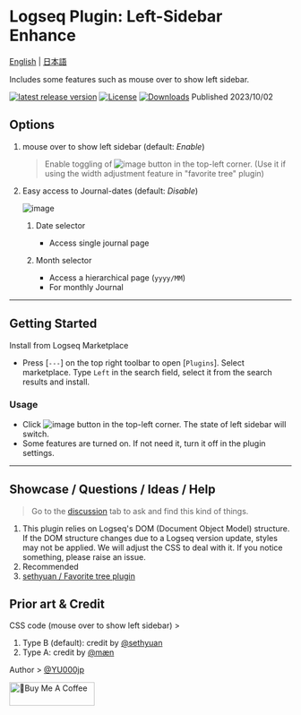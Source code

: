 # Logseq Plugin: Left-Sidebar Enhance

[English](https://github.com/YU000jp/logseq-plugin-left-sidebar-enhance) | [日本語](https://github.com/YU000jp/logseq-plugin-left-sidebar-enhance/blob/main/readme.ja.md)

Includes some features such as mouse over to show left sidebar.

[![latest release version](https://img.shields.io/github/v/release/YU000jp/logseq-plugin-left-sidebar-enhance)](https://github.com/YU000jp/logseq-plugin-left-sidebar-enhance/releases)
[![License](https://img.shields.io/github/license/YU000jp/logseq-plugin-left-sidebar-enhance?color=blue)](https://github.com/YU000jp/logseq-plugin-left-sidebar-enhance/LICENSE)
[![Downloads](https://img.shields.io/github/downloads/YU000jp/logseq-plugin-left-sidebar-enhance/total.svg)](https://github.com/YU000jp/logseq-plugin-left-sidebar-enhance/releases)
 Published 2023/10/02

## Options

1. mouse over to show left sidebar (default: *Enable*)
   > Enable toggling of ![image](https://github.com/YU000jp/logseq-plugin-left-sidebar-enhance/assets/111847207/8e3efccf-27e9-4332-b431-9765a69463a9) button in the top-left corner. (Use it if using the width adjustment feature in "favorite tree" plugin)

1. Easy access to Journal-dates (default: *Disable*)

   ![image](https://github.com/YU000jp/logseq-plugin-left-sidebar-enhance/assets/111847207/ec42967a-4c66-4d02-9765-782772dbb18e)

   1. Date selector
      - Access single journal page

   1. Month selector
      - Access a hierarchical page (`yyyy/MM`)
      - For monthly Journal

---

## Getting Started

Install from Logseq Marketplace

  - Press [`---`] on the top right toolbar to open [`Plugins`]. Select marketplace. Type `Left` in the search field, select it from the search results and install.

### Usage

- Click ![image](https://github.com/YU000jp/logseq-plugin-left-sidebar-enhance/assets/111847207/8e3efccf-27e9-4332-b431-9765a69463a9)
 button in the top-left corner. The state of left sidebar will switch.
- Some features are turned on. If not need it, turn it off in the plugin settings.



---

## Showcase / Questions / Ideas / Help

> Go to the [discussion](https://github.com/YU000jp/logseq-plugin-left-sidebar-enhance/discussions) tab to ask and find this kind of things.

1. This plugin relies on Logseq's DOM (Document Object Model) structure. If the DOM structure changes due to a Logseq version update, styles may not be applied. We will adjust the CSS to deal with it. If you notice something, please raise an issue.
1. Recommended
  1. [sethyuan / Favorite tree plugin](https://github.com/sethyuan/logseq-plugin-favorite-tree)

## Prior art & Credit

CSS code (mouse over to show left sidebar) >
   1. Type B (default): credit by [@sethyuan](https://github.com/YU000jp/logseq-plugin-left-sidebar-enhance/issues/1#issue-1910716211)
   1. Type A: credit by [@mæn](https://discord.com/channels/725182569297215569/775936939638652948/1155251493486727338)

Author > [@YU000jp](https://github.com/YU000jp)

<a href="https://www.buymeacoffee.com/yu000japan" target="_blank"><img src="https://cdn.buymeacoffee.com/buttons/v2/default-violet.png" alt="🍌Buy Me A Coffee" style="height: 42px;width: 152px" ></a>
